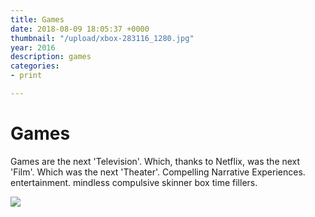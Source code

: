 ```yaml
---
title: Games
date: 2018-08-09 18:05:37 +0000
thumbnail: "/upload/xbox-283116_1280.jpg"
year: 2016
description: games
categories:
- print

---
```

# Games

Games are the next 'Television'. Which, thanks to Netflix, was the next 'Film'. Which was the next 'Theater'. Compelling Narrative Experiences. entertainment. mindless compulsive skinner box time fillers.

![](/upload/photo-1516906736502-5d3fedc3019a.jpeg)